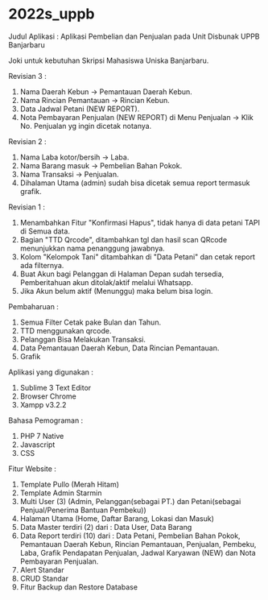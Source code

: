 # 2022s_uppb
Judul Aplikasi : Aplikasi Pembelian dan Penjualan pada Unit Disbunak UPPB Banjarbaru 

Joki untuk kebutuhan Skripsi Mahasiswa Uniska Banjarbaru.

Revisian 3 :
1. Nama Daerah Kebun -> Pemantauan Daerah Kebun.
2. Nama Rincian Pemantauan -> Rincian Kebun.
3. Data Jadwal Petani (NEW REPORT).
4. Nota Pembayaran Penjualan (NEW REPORT) di Menu Penjualan -> Klik No. Penjualan yg ingin dicetak notanya.

Revisian 2 :
1. Nama Laba kotor/bersih -> Laba.
2. Nama Barang masuk -> Pembelian Bahan Pokok.
3. Nama Transaksi -> Penjualan.
4. Dihalaman Utama (admin) sudah bisa dicetak semua report termasuk grafik.

Revisian 1 :
1. Menambahkan Fitur "Konfirmasi Hapus", tidak hanya di data petani TAPI di Semua data. 
2. Bagian "TTD Qrcode", ditambahkan tgl dan hasil scan QRcode menunjukkan nama penanggung jawabnya.
3. Kolom "Kelompok Tani" ditambahkan di "Data Petani" dan cetak report ada filternya.
4. Buat Akun bagi Pelanggan di Halaman Depan sudah tersedia, Pemberitahuan akun ditolak/aktif melalui Whatsapp.
5. Jika Akun belum aktif (Menunggu) maka belum bisa login.

Pembaharuan :
1. Semua Filter Cetak pake Bulan dan Tahun.
2. TTD menggunakan qrcode. 
3. Pelanggan Bisa Melakukan Transaksi.
4. Data Pemantauan Daerah Kebun, Data Rincian Pemantauan.
5. Grafik

Aplikasi yang digunakan :
1. Sublime 3 Text Editor
2. Browser Chrome
3. Xampp v3.2.2

Bahasa Pemograman :
1. PHP 7 Native
2. Javascript
3. CSS

Fitur Website :
1. Template Pullo (Merah Hitam)
2. Template Admin Starmin 
3. Multi User (3) (Admin, Pelanggan(sebagai PT.) dan Petani(sebagai Penjual/Penerima Bantuan Pembeku))
4. Halaman Utama (Home, Daftar Barang, Lokasi dan Masuk)
5. Data Master terdiri (2) dari : Data User, Data Barang
6. Data Report terdiri (10) dari : Data Petani, Pembelian Bahan Pokok, Pemantauan Daerah Kebun, Rincian Pemantauan, Penjualan, Pembeku, Laba, Grafik Pendapatan Penjualan, Jadwal Karyawan (NEW) dan Nota Pembayaran Penjualan.
7. Alert Standar
8. CRUD Standar
9. Fitur Backup dan Restore Database